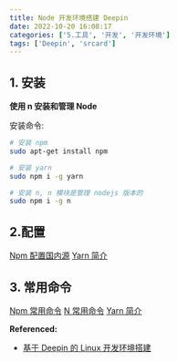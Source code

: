 ```yaml
---
title: Node 开发环境搭建 Deepin
date: 2022-10-20 16:08:17
categories: ['5.工具', '开发', '开发环境']
tags: ['Deepin', 'srcard']
---
```



## 1. 安装

**使用 n 安装和管理 Node**

安装命令:
```sh
# 安装 npm
sudo apt-get install npm

# 安装 yarn
sudo npm i -g yarn

# 安装 n, n 模块是管理 nodejs 版本的
sudo npm i -g n

```

## 2.配置

[Npm 配置国内源](../-6018280424657998867)
[Yarn 简介](../-8571680666147107526/#设置国内源)

## 3. 常用命令

[Npm 常用命令](../3575524502295852467)
[N 常用命令](../217646505095083064)
[Yarn 简介](../-8571680666147107526/#常用命令)



**Referenced:**

- [基于 Deepin 的 Linux 开发环境搭建](../-3278952102441246836)